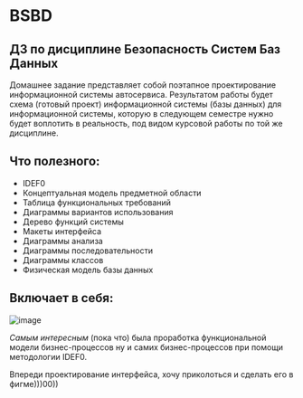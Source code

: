 # BSBD
## ДЗ по дисциплине Безопасность Систем Баз Данных

Домашнее задание представляет собой поэтапное проектирование информационной системы автосервиса.
Результатом работы будет схема (готовый проект) информационной системы (базы данных) для информационной системы, которую в следующем семестре нужно будет воплотить в реальность, под видом курсовой работы по той же дисциплине.

## Что полезного:
- IDEF0
- Концептуальная модель предметной области
- Таблица функциональных требований
- Диаграммы вариантов использования
- Дерево функций системы
- Макеты интерфейса
- Диаграммы анализа
- Диаграммы последовательности
- Диаграммы классов
- Физическая модель базы данных

  
## Включает в себя: 
![image](https://github.com/StasyanVinograd/BSBD/assets/70847029/66a0df35-e7ce-4194-bc94-6389e7a2da6c)


*Самым интересным* (пока что) была проработка функциональной модели бизнес-процессов ну и самих бизнес-процессов при помощи методологии IDEF0.

Впереди проектирование интерфейса, хочу приколоться и сделать его в фигме)))00))



